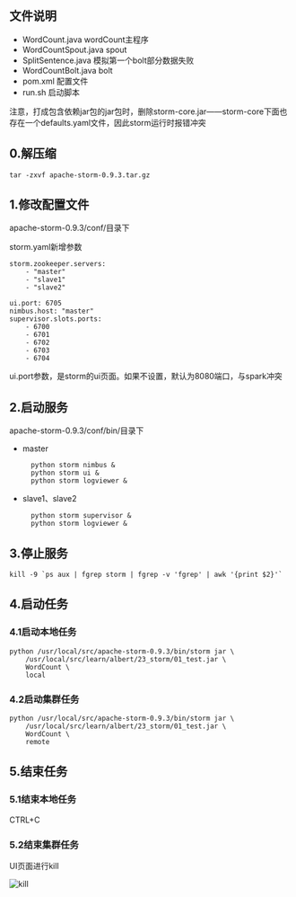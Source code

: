 ## 文件说明
- WordCount.java	wordCount主程序
- WordCountSpout.java	spout
- SplitSentence.java	模拟第一个bolt部分数据失败
- WordCountBolt.java	bolt
- pom.xml	配置文件
- run.sh	启动脚本

注意，打成包含依赖jar包的jar包时，删除storm-core.jar——storm-core下面也存在一个defaults.yaml文件，因此storm运行时报错冲突

## 0.解压缩

	tar -zxvf apache-storm-0.9.3.tar.gz

## 1.修改配置文件

apache-storm-0.9.3/conf/目录下

storm.yaml新增参数

	storm.zookeeper.servers:
		- "master"
		- "slave1"
		- "slave2"
	
	ui.port: 6705
	nimbus.host: "master"
	supervisor.slots.ports:
		- 6700
		- 6701
		- 6702
		- 6703
		- 6704
	
ui.port参数，是storm的ui页面。如果不设置，默认为8080端口，与spark冲突

## 2.启动服务
apache-storm-0.9.3/conf/bin/目录下

- master

		python storm nimbus &
		python storm ui &
		python storm logviewer &

- slave1、slave2
	
		python storm supervisor &
		python storm logviewer &

## 3.停止服务

	kill -9 `ps aux | fgrep storm | fgrep -v 'fgrep' | awk '{print $2}'` 

## 4.启动任务

### 4.1启动本地任务
	python /usr/local/src/apache-storm-0.9.3/bin/storm jar \
		/usr/local/src/learn/albert/23_storm/01_test.jar \
		WordCount \
		local
### 4.2启动集群任务
	python /usr/local/src/apache-storm-0.9.3/bin/storm jar \
		/usr/local/src/learn/albert/23_storm/01_test.jar \
		WordCount \
		remote

## 5.结束任务
### 5.1结束本地任务

CTRL+C

### 5.2结束集群任务

UI页面进行kill

![kill](https://img-blog.csdnimg.cn/20200524154730539.png?x-oss-process=image/watermark,type_ZmFuZ3poZW5naGVpdGk,shadow_10,text_aHR0cHM6Ly9ibG9nLmNzZG4ubmV0L0FsYmVydExpYW5nenQ=,size_16,color_FFFFFF,t_70)